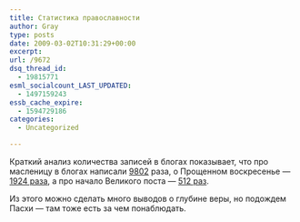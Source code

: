 ```yaml
---
title: Статистика православности
author: Gray
type: posts
date: 2009-03-02T10:31:29+00:00
excerpt:
url: /9672
dsq_thread_id:
  - 19815771
esml_socialcount_LAST_UPDATED:
  - 1497159243
essb_cache_expire:
  - 1594729186
categories:
  - Uncategorized

---
```








Краткий анализ количества записей в блогах показывает, что про масленицу в блогах написали <a href="http://blogs.yandex.ru/search.xml?rd=0&spcctx=doc&from_day=23&date=on&from_month=02&from_year=2009&ft=blog&text=%D0%BC%D0%B0%D1%81%D0%BB%D0%B5%D0%BD%D0%B8%D1%86%D0%B0&to_day=01&to_month=03&to_year=2009" target="_blank">9802</a> раза, о Прощенном воскресенье &#8212; <a href="http://blogs.yandex.ru/search.xml?text=%D0%BF%D1%80%D0%BE%D1%89%D0%B5%D0%BD%D0%BD%D0%BE%D0%B5+%D0%B2%D0%BE%D1%81%D0%BA%D1%80%D0%B5%D1%81%D0%B5%D0%BD%D1%8C%D0%B5&ft=blog%2Ccomments&from_day=01&from_month=03&from_year=2009&to_day=02&to_month=03&to_year=2009" target="_blank">1924 раза</a>, а про начало Великого поста &#8212; <a href="http://blogs.yandex.ru/search.xml?text=%D0%B2%D0%B5%D0%BB%D0%B8%D0%BA%D0%B8%D0%B9+%D0%BF%D0%BE%D1%81%D1%82&ft=blog&from_day=02&from_month=03&from_year=2009&to_day=02&to_month=03&to_year=2009" target="_blank">512 раз</a>.

Из этого можно сделать много выводов о глубине веры, но подождем Пасхи &#8212; там тоже есть за чем понаблюдать.